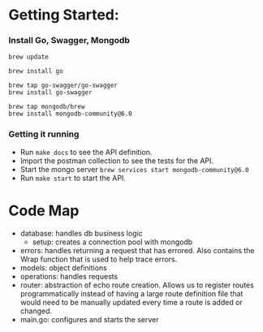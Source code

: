 # Getting Started:

### Install Go, Swagger, Mongodb

```
brew update

brew install go

brew tap go-swagger/go-swagger
brew install go-swagger

brew tap mongodb/brew
brew install mongodb-community@6.0
```

### Getting it running
- Run `make docs` to see the API definition.
- Import the postman collection to see the tests for the API.
- Start the mongo server `brew services start mongodb-community@6.0`
- Run `make start` to start the API.


# Code Map

- database:   handles db business logic
    - setup:    creates a connection pool with mongodb
- errors:     handles returning a request that has errored. Also contains the Wrap function that is used to help trace errors.
- models:     object definitions
- operations: handles requests
- router:     abstraction of echo route creation. Allows us to register routes programmatically instead of having a large route definition file that would need to be manually updated every time a route is added or changed.
- main.go:    configures and starts the server


